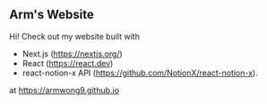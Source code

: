 ## Arm's Website

Hi! Check out my website built with 
- Next.js (https://nextjs.org/)
- React (https://react.dev)
- react-notion-x API (https://github.com/NotionX/react-notion-x).

at https://armwong9.github.io



